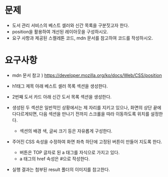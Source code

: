# 문제
- 도서 관리 서비스의 베스트 셀러와 신간 목록을 구분짓고자 한다.
- position을 활용하여 개선된 레이아웃을 구성하시오.
- 요구 사항과 제공된 스켈레톤 코드, mdn 문서를 참고하여 코드를 작성하시오.
# 요구사항
- mdn 문서 참고 ) https://developer.mozilla.org/ko/docs/Web/CSS/position
- h1태그 제목 아래 베스트 셀러 목록 섹션을 생성한다.
- 2번째 도서 카드 아래 신간 도서 목록 섹션을 생성한다.
- 생성된 두 섹션은 일반적인 상황에서는 제 자리를 지키고 있으나, 화면의 상단 끝에 다다르게되면, 다음 섹션을 만나기 전까지 스크롤을 따라 이동하도록 위치를 설정한다.
  - 섹션의 배경 색, 글씨 크기 등은 자유롭게 구성한다.
- 주어진 CSS 속성을 수정하여 화면 좌측 하단에 고정된 버튼이 만들어 지도록 한다.
  - 버튼은 TOP 글자로 된 a 태그를 자식으로 가지고 있다.
  - a 태그의 href 속성은 #으로 작성한다.

- 실행 결과는 첨부된 result 폴더의 이미지를 참고한다.